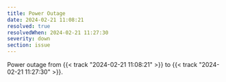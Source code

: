 ```yaml
---
title: Power Outage
date: 2024-02-21 11:08:21
resolved: true
resolvedWhen: 2024-02-21 11:27:30
severity: down
section: issue
---
```


Power outage from {{< track "2024-02-21 11:08:21" >}} to {{< track "2024-02-21 11:27:30" >}}.
